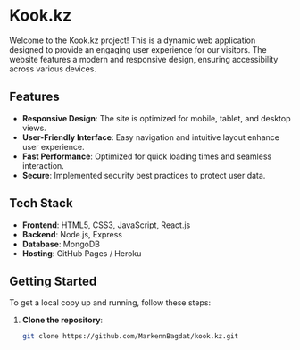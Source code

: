 # Kook.kz

Welcome to the Kook.kz project! This is a dynamic web application designed to provide an engaging user experience for our visitors. The website features a modern and responsive design, ensuring accessibility across various devices.

## Features

- **Responsive Design**: The site is optimized for mobile, tablet, and desktop views.
- **User-Friendly Interface**: Easy navigation and intuitive layout enhance user experience.
- **Fast Performance**: Optimized for quick loading times and seamless interaction.
- **Secure**: Implemented security best practices to protect user data.

## Tech Stack

- **Frontend**: HTML5, CSS3, JavaScript, React.js
- **Backend**: Node.js, Express
- **Database**: MongoDB
- **Hosting**: GitHub Pages / Heroku

## Getting Started

To get a local copy up and running, follow these steps:

1. **Clone the repository**:
   ```bash
   git clone https://github.com/MarkennBagdat/kook.kz.git
